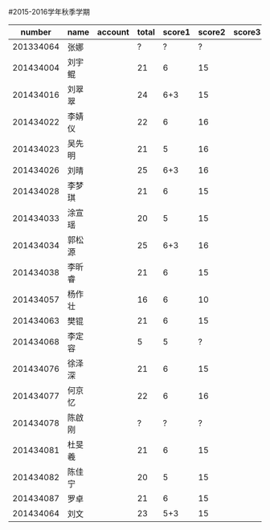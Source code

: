 ﻿#2015-2016学年秋季学期

number     |name       |account     |total  |score1 |score2 |score3  |score4 |score5 |score6  |score7  |score8 |score9 
-----------|-----------|------------|-------|-------|-------|--------|-------|-------|--------|--------|-------|-------
201334064  |张娜       |            |?      |?      |?      |        |       |       |        |        |       |       
201434004  |刘宇鲲     |            |21     |6      |15     |        |       |       |        |        |       |       
201434016  |刘翠翠     |            |24     |6+3    |15     |        |       |       |        |        |       |       
201434022  |李婧仪     |            |22     |6      |16     |        |       |       |        |        |       |       
201434023  |吴先明     |            |21     |5      |16     |        |       |       |        |        |       |       
201434026  |刘晴       |            |25     |6+3    |16     |        |       |       |        |        |       |       
201434028  |李梦琪     |            |21     |6      |15     |        |       |       |        |        |       |       
201434033  |涂宣瑶     |            |20     |5      |15     |        |       |       |        |        |       |       
201434034  |郭松源     |            |25     |6+3    |16     |        |       |       |        |        |       |       
201434038  |李昕睿     |            |21     |6      |15     |        |       |       |        |        |       |       
201434057  |杨作壮     |            |16     |6      |10     |        |       |       |        |        |       |       
201434063  |樊锟       |            |21     |6      |15     |        |       |       |        |        |       |       
201434068  |李定容     |            |5      |5      |?      |        |       |       |        |        |       |       
201434076  |徐泽深     |            |21     |6      |15     |        |       |       |        |        |       |       
201434077  |何京忆     |            |22     |6      |16     |        |       |       |        |        |       |       
201434078  |陈啟刚     |            |?      |?      |?      |        |       |       |        |        |       |       
201434081  |杜旻羲     |            |21     |6      |15     |        |       |       |        |        |       |       
201434082  |陈佳宁     |            |20     |5      |15     |        |       |       |        |        |       |       
201434087  |罗卓       |            |21     |6      |15     |        |       |       |        |        |       |       
201434064  |刘文       |            |23    |5+3     |15     |        |       |       |        |        |       |       
